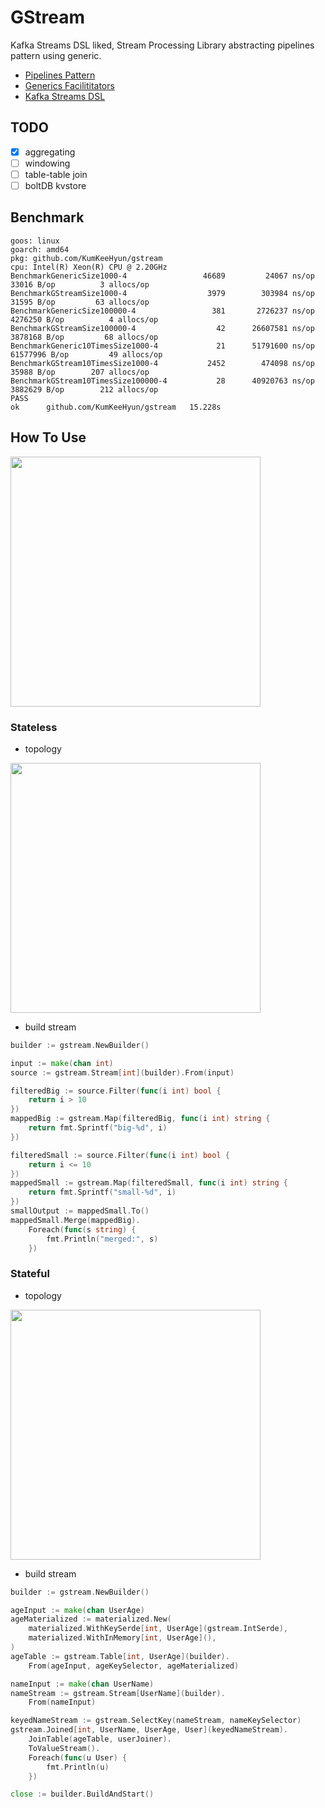 # GStream

Kafka Streams DSL liked, Stream Processing Library abstracting pipelines pattern using generic.

- [Pipelines Pattern](https://go.dev/blog/pipelines)
- [Generics Facilititators](https://rakyll.org/generics-facilititators/)
- [Kafka Streams DSL](https://kafka.apache.org/20/documentation/streams/developer-guide/dsl-api.html)

## TODO

- [x] aggregating
- [ ] windowing
- [ ] table-table join
- [ ] boltDB kvstore

## Benchmark

```
goos: linux
goarch: amd64
pkg: github.com/KumKeeHyun/gstream
cpu: Intel(R) Xeon(R) CPU @ 2.20GHz
BenchmarkGenericSize1000-4            	   46689	     24067 ns/op	   33016 B/op	       3 allocs/op
BenchmarkGStreamSize1000-4            	    3979	    303984 ns/op	   31595 B/op	      63 allocs/op
BenchmarkGenericSize100000-4          	     381	   2726237 ns/op	 4276250 B/op	       4 allocs/op
BenchmarkGStreamSize100000-4          	      42	  26607581 ns/op	 3878168 B/op	      68 allocs/op
BenchmarkGeneric10TimesSize1000-4     	      21	  51791600 ns/op	61577996 B/op	      49 allocs/op
BenchmarkGStream10TimesSize1000-4     	    2452	    474098 ns/op	   35988 B/op	     207 allocs/op
BenchmarkGStream10TimesSize100000-4   	      28	  40920763 ns/op	 3882629 B/op	     212 allocs/op
PASS
ok  	github.com/KumKeeHyun/gstream	15.228s
```

## How To Use

<img src="https://user-images.githubusercontent.com/44857109/202107245-fdb51b32-fab9-4ed8-addc-ade84632eb00.jpeg" height="400">

### Stateless

- topology

<img src="https://user-images.githubusercontent.com/44857109/202107186-1ea34204-a1f4-4797-8480-5d6a37492825.jpeg" width="400">

- build stream

```go
builder := gstream.NewBuilder()

input := make(chan int)
source := gstream.Stream[int](builder).From(input)

filteredBig := source.Filter(func(i int) bool {
	return i > 10
})
mappedBig := gstream.Map(filteredBig, func(i int) string {
	return fmt.Sprintf("big-%d", i)
})

filteredSmall := source.Filter(func(i int) bool {
	return i <= 10
})
mappedSmall := gstream.Map(filteredSmall, func(i int) string {
	return fmt.Sprintf("small-%d", i)
})
smallOutput := mappedSmall.To()
mappedSmall.Merge(mappedBig).
	Foreach(func(s string) {
		fmt.Println("merged:", s)
	})
```


### Stateful

- topology

<img src="https://user-images.githubusercontent.com/44857109/202107203-1756ae71-dcfe-4213-81a1-f57dfa8791d5.jpeg" width="400">

- build stream

```go
builder := gstream.NewBuilder()

ageInput := make(chan UserAge)
ageMaterialized := materialized.New(
	materialized.WithKeySerde[int, UserAge](gstream.IntSerde),
	materialized.WithInMemory[int, UserAge](),
)
ageTable := gstream.Table[int, UserAge](builder).
	From(ageInput, ageKeySelector, ageMaterialized)

nameInput := make(chan UserName)
nameStream := gstream.Stream[UserName](builder).
	From(nameInput)

keyedNameStream := gstream.SelectKey(nameStream, nameKeySelector)
gstream.Joined[int, UserName, UserAge, User](keyedNameStream).
	JoinTable(ageTable, userJoiner).
	ToValueStream().
	Foreach(func(u User) {
		fmt.Println(u)
	})

close := builder.BuildAndStart()
```